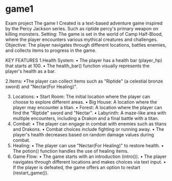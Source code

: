 # game1
Exam project
The game I Created is a text-based adventure game inspired by the Percy Jackson series. Such as riptide percy's primary weapon on killing monsters.
Setting: The game is set in the world of Camp Half-Blood, where the player encounters various mythical creatures and challenges.
Objective: The player navigates through different locations, battles enemies, and collects items to progress in the game.  

KEY FEATURES
1.Health System:
•	The player has a health bar (player_hp) that starts at 100.
•	The health_bar() function visually represents the player's health as a bar.

2.Items:
 •The player can collect items such as "Riptide" (a celestial bronze sword) and "Nectar(For Healing)".

3.	Locations:
•	Start Room: The initial location where the player can choose to explore different areas.
•	Big House: A location where the player may encounter a titan.
•	Forest: A location where the player can find the "Riptide" sword and "Nectar".
•	Labyrinth: A maze-like area with multiple encounters, including a Drakon and a final battle with a titan.
4.	Combat:
•	The player can engage in combat with enemies such as titans and Drakons.
•	Combat choices include fighting or running away.
•	The player's health decreases based on random damage values during combat.
5.	Healing:
•	The player can use "Nectar(For Healing)" to restore health.
•	The potion() function handles the use of healing items.
 6.	Game Flow:
•	The game starts with an introduction (intro()).
•	The player navigates through different locations and makes choices via text input.
•	If the player is defeated, the game offers an option to restart (restart_game()). 

